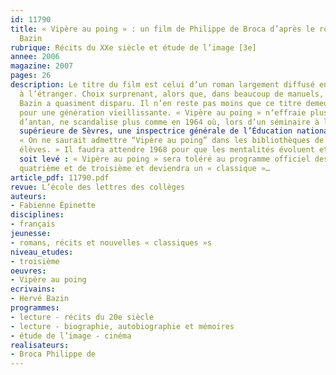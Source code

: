 ```yaml
---
id: 11790
title: « Vipère au poing » : un film de Philippe de Broca d’après le roman d’Hervé
  Bazin
rubrique: Récits du XXe siècle et étude de l’image [3e]
annee: 2006
magazine: 2007
pages: 26
description: Le titre du film est celui d’un roman largement diffusé en France et
  à l’étranger. Choix surprenant, alors que, dans beaucoup de manuels, le nom d’Hervé
  Bazin a quasiment disparu. Il n’en reste pas moins que ce titre demeure un phare
  pour une génération vieillissante. « Vipère au poing » n’effraie plus ses lecteurs
  d’antan, ne scandalise plus comme en 1964 où, lors d’un séminaire à l’École nationale
  supérieure de Sèvres, une inspectrice générale de l’Éducation nationale avait déclaré :
  « On ne saurait admettre “Vipère au poing” dans les bibliothèques de classe de nos
  élèves. » Il faudra attendre 1968 pour que les mentalités évoluent et que cet interdit
  soit levé : « Vipère au poing » sera toléré au programme officiel des classes de
  quatrième et de troisième et deviendra un « classique »…
article_pdf: 11790.pdf
revue: L’école des lettres des collèges
auteurs:
- Fabienne Épinette
disciplines:
- français
jeunesse:
- romans, récits et nouvelles « classiques »s
niveau_etudes:
- troisième
oeuvres:
- Vipère au poing
ecrivains:
- Hervé Bazin
programmes:
- lecture - récits du 20e siècle
- lecture - biographie, autobiographie et mémoires
- étude de l’image - cinéma
realisateurs:
- Broca Philippe de
---
```


